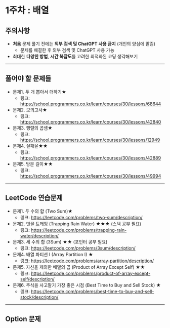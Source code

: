 # 1주차 : 배열

## 주의사항

- **처음** 문제 풀기 전에는 **외부 검색 및 ChatGPT 사용 금지** (개인의 양심에 맡김)
  - 문제를 해결한 후 외부 검색 및 ChatGPT 사용 가능
- 최대한 **다양한 방법**, **시간 복잡도**를 고려한 최적화된 코딩 생각해보기

---

## 풀어야 할 문제들

- 문제1. 두 개 뽑아서 더하기★
  - 링크: https://school.programmers.co.kr/learn/courses/30/lessons/68644
- 문제2. 모의고사★
  - 링크: https://school.programmers.co.kr/learn/courses/30/lessons/42840
- 문제3. 행렬의 곱셈★
  - 링크: https://school.programmers.co.kr/learn/courses/30/lessons/12949
- 문제4. 실패율★★
  - 링크: https://school.programmers.co.kr/learn/courses/30/lessons/42889
- 문제5. 방문 길이★★
  - 링크: https://school.programmers.co.kr/learn/courses/30/lessons/49994
 
---

## LeetCode 연습문제
- 문제1. 두 수의 합 (Two Sum)★
  - 링크: https://leetcode.com/problems/two-sum/description/
- 문제2. 빗물 트래핑 (Trapping Rain Water) ★★★ (스택 공부 필요)
  - 링크: https://leetcode.com/problems/trapping-rain-water/description/
- 문제3. 세 수의 합 (3Sum) ★★ (포인터 공부 필요)
  - 링크: https://leetcode.com/problems/3sum/description/
- 문제4. 배열 파티션 I (Array Partition I) ★
  - 링크: https://leetcode.com/problems/array-partition/description/
- 문제5. 자신을 제외한 배열의 곱 (Product of Array Except Self) ★★
  - 링크: https://leetcode.com/problems/product-of-array-except-self/description/
- 문제6. 주식을 사고팔기 가장 좋은 시점 (Best Time to Buy and Sell Stock) ★
  - 링크: https://leetcode.com/problems/best-time-to-buy-and-sell-stock/description/

---

## Option 문제
